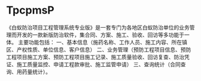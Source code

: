 # TpcpmsP
 《白蚁防治项目工程管理系统专业版》是一套专门为各地区白蚁防治单位的业务管理而开发的一款新版防治软件，集合同、方案、施工、验收、回访等多功能于一体。 主要功能包括： 一、基本信息（施药名称、工作人员、施工内容、所在镇区、产权性质、单位信息、客户信息） 二、业务管理（预防工程项目信息、预防工程项目施工方案、预防工程项目施工记录、施工质量验收、回访复查、防治凭证、施工质量监控、申请工程款审批、施工监管申请） 三、查询统计（合同查询、用药量统计）。
